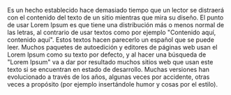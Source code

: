 Es un hecho establecido hace demasiado tiempo que un lector se distraerá con el contenido del texto de un sitio mientras que mira su 
diseño. El punto de usar Lorem Ipsum es que tiene una distribución más o menos normal de las letras, al contrario de usar textos como
por ejemplo "Contenido aquí, contenido aquí". Estos textos hacen parecerlo un español que se puede leer. Muchos paquetes de 
autoedición y editores de páginas web usan el Lorem Ipsum como su texto por defecto, y al hacer una búsqueda de "Lorem Ipsum" va a dar 
por resultado muchos sitios web que usan este texto si se encuentran en estado de desarrollo. Muchas versiones han evolucionado a
través de los años, algunas veces por accidente, otras veces a propósito (por ejemplo insertándole humor y cosas por el estilo).
